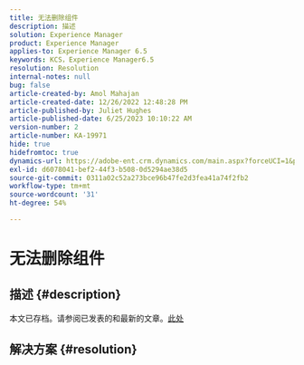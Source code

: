 ```yaml
---
title: 无法删除组件
description: 描述
solution: Experience Manager
product: Experience Manager
applies-to: Experience Manager 6.5
keywords: KCS，Experience Manager6.5
resolution: Resolution
internal-notes: null
bug: false
article-created-by: Amol Mahajan
article-created-date: 12/26/2022 12:48:28 PM
article-published-by: Juliet Hughes
article-published-date: 6/25/2023 10:10:22 AM
version-number: 2
article-number: KA-19971
hide: true
hidefromtoc: true
dynamics-url: https://adobe-ent.crm.dynamics.com/main.aspx?forceUCI=1&pagetype=entityrecord&etn=knowledgearticle&id=b5176694-1b85-ed11-81ad-6045bd0067ea
exl-id: d6078041-bef2-44f3-b508-0d5294ae38d5
source-git-commit: 0311a02c52a273bce96b47fe2d3fea41a74f2fb2
workflow-type: tm+mt
source-wordcount: '31'
ht-degree: 54%

---
```


# 无法删除组件

## 描述 {#description}

本文已存档。请参阅已发表的和最新的文章。[此处](https://experienceleague.adobe.com/search.html#sort=relevancy)

## 解决方案 {#resolution}
